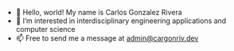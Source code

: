 - 👋 Hello, world! My name is Carlos Gonzalez Rivera
- 👀 I’m interested in interdisciplinary engineering applications and computer science
- 📫 Free to send me a message at admin@cargonriv.dev

<!---
christian-j174/christian-j174 is a ✨ special ✨ repository because its `README.md` (this file) appears on your GitHub profile.
You can click the Preview link to take a look at your changes.
--->
